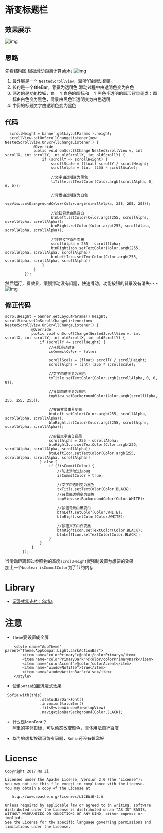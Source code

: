 # 渐变标题栏

## 效果展示
![img](https://github.com/mzyq/GradientTitleBar/blob/master/img/1.gif)

## 思路
先看结构图,根据滑动距离计算alpha
![img](https://github.com/mzyq/GradientTitleBar/blob/master/img/3.png)

1. 最外层是一个 ```NestedScrollView```，监听Y轴滑动距离。
2. 长的是一个titleBar，背景为透明色,滑动过程中由透明色变为白色
3. 两边的是功能按钮，由一个白色的图标和一个黑色半透明的圆形背景组成：图标由白色变为黑色，背景由黑色半透明变为白色透明
4. 中间的标题文字由透明色变为黑色

## 代码
```
  scrollHeight = banner.getLayoutParams().height;
  scrollView.setOnScrollChangeListener(new NestedScrollView.OnScrollChangeListener() {
             @Override
             public void onScrollChange(NestedScrollView v, int scrollX, int scrollY, int oldScrollX, int oldScrollY) {
                 if (scrollY <= scrollHeight) {
                     scrollScale = (float) scrollY / scrollHeight;
                     scrollAlpha = (int) (255 * scrollScale);

                     //文字由透明变为黑色
                     txTitle.setTextColor(Color.argb(scrollAlpha, 0, 0, 0));

                     //背景由透明变为白色
                     topView.setBackgroundColor(Color.argb(scrollAlpha, 255, 255, 255));

                     //按钮背景由黑变白
                     btnLeft.setColor(Color.argb(255, scrollAlpha, scrollAlpha, scrollAlpha));
                     btnRight.setColor(Color.argb(255, scrollAlpha, scrollAlpha, scrollAlpha));

                     //按钮文字由白变黑
                     scrollAlpha = 255 - scrollAlpha;
                     btnRightIcon.setTextColor(Color.argb(255, scrollAlpha, scrollAlpha, scrollAlpha));
                     btnLeftIcon.setTextColor(Color.argb(255, scrollAlpha, scrollAlpha, scrollAlpha));
                 }
             }
         });
```

然后运行，看效果，缓慢滑动没有问题，快速滑动，功能按钮的背景没有消失~~~<br/>
![img](https://github.com/mzyq/GradientTitleBar/blob/master/img/2.gif)

## 修正代码
```
scrollHeight = banner.getLayoutParams().height;
scrollView.setOnScrollChangeListener(new NestedScrollView.OnScrollChangeListener() {
            @Override
            public void onScrollChange(NestedScrollView v, int scrollX, int scrollY, int oldScrollX, int oldScrollY) {
                if (scrollY <= scrollHeight) {
                    //开启滑动过快
                    isCommitColor = false;

                    scrollScale = (float) scrollY / scrollHeight;
                    scrollAlpha = (int) (255 * scrollScale);

                    //文字由透明变为黑色
                    txTitle.setTextColor(Color.argb(scrollAlpha, 0, 0, 0));

                    //背景由透明变为白色
                    topView.setBackgroundColor(Color.argb(scrollAlpha, 255, 255, 255));

                    //按钮背景由黑变白
                    btnLeft.setColor(Color.argb(255, scrollAlpha, scrollAlpha, scrollAlpha));
                    btnRight.setColor(Color.argb(255, scrollAlpha, scrollAlpha, scrollAlpha));

                    //按钮文字由白变黑
                    scrollAlpha = 255 - scrollAlpha;
                    btnRightIcon.setTextColor(Color.argb(255, scrollAlpha, scrollAlpha, scrollAlpha));
                    btnLeftIcon.setTextColor(Color.argb(255, scrollAlpha, scrollAlpha, scrollAlpha));
                } else {
                    if (!isCommitColor) {
                        //防止滑动过快bug
                        isCommitColor = true;

                        //文字由透明变为黑色
                        txTitle.setTextColor(Color.BLACK);
                        //背景由透明变为白色
                        topView.setBackgroundColor(Color.WHITE);

                        //按钮背景由黑变白
                        btnLeft.setColor(Color.WHITE);
                        btnRight.setColor(Color.WHITE);

                        //按钮文字由白变黑
                        btnRightIcon.setTextColor(Color.BLACK);
                        btnLeftIcon.setTextColor(Color.BLACK);
                    }
                }
            }
        });
```
当滑动距离超过参照物的高度```scrollHeight```就强制设置为想要的效果 <br/>
加上一个```boolean isCommitColor```为了节约内存

# Library
* [沉浸式状态栏：Sofia](https://github.com/yanzhenjie/Sofia)

# 注意
* ```theme```要设置成全屏
```
    <style name="AppTheme" parent="Theme.AppCompat.Light.DarkActionBar">
        <item name="colorPrimary">@color/colorPrimary</item>
        <item name="colorPrimaryDark">@color/colorPrimaryDark</item>
        <item name="colorAccent">@color/colorAccent</item>
        <item name="windowNoTitle">true</item>
        <item name="windowActionBar">false</item>
    </style>
```

* 使用```Sofia```设置沉浸式效果
```
 Sofia.with(this)
                .statusBarDarkFont()
                .invasionStatusBar()
                .fitsSystemWindowView(topView)
                .navigationBarBackground(Color.BLACK);
```

* 什么是IconFont？<br/>
  阿里的字体图标，可以动态改变颜色，具体用法自行百度

* 华为的虚拟按键可能有问题，```Sofia```还没有兼容好

# License
```
Copyright 2017 Mu Zi

Licensed under the Apache License, Version 2.0 (the "License");
you may not use this file except in compliance with the License.
You may obtain a copy of the License at

   http://www.apache.org/licenses/LICENSE-2.0

Unless required by applicable law or agreed to in writing, software
distributed under the License is distributed on an "AS IS" BASIS,
WITHOUT WARRANTIES OR CONDITIONS OF ANY KIND, either express or implied.
See the License for the specific language governing permissions and
limitations under the License.
```